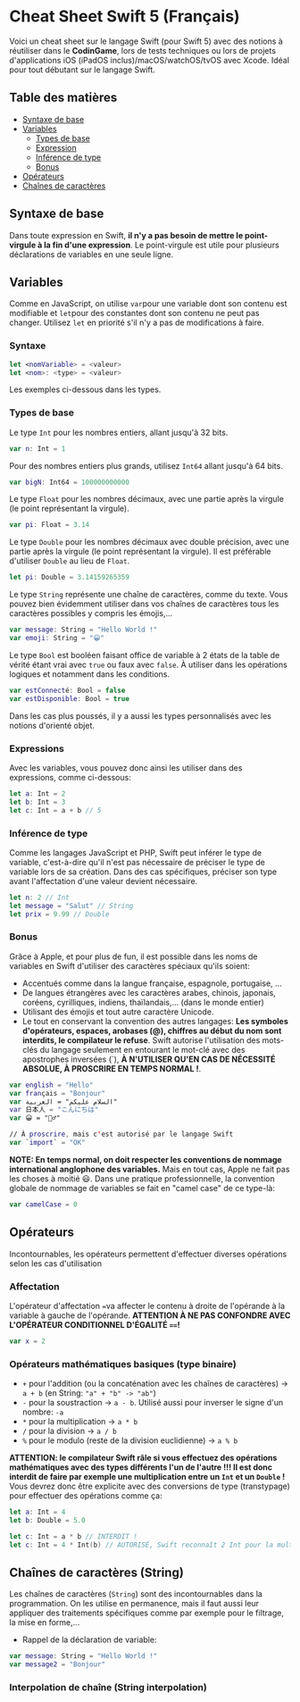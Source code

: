 # Cheat Sheet Swift 5 (Français)

Voici un cheat sheet sur le langage Swift (pour Swift 5) avec des notions à réutiliser dans le **CodinGame**, lors de tests techniques ou lors de projets d'applications iOS (iPadOS inclus)/macOS/watchOS/tvOS avec Xcode. Idéal pour tout débutant sur le langage Swift.

## Table des matières

- [Syntaxe de base](#basesyntax)
- [Variables](#variables)
    + [Types de base](#basetypes)
    + [Expression](#varexp)
    + [Inférence de type](#vartypeinf)
    + [Bonus](#varbonus)
- [Opérateurs](#operators)    
- [Chaînes de caractères](#strings)

## <a name="basesyntax"></a>Syntaxe de base

Dans toute expression en Swift, **il n'y a pas besoin de mettre le point-virgule à la fin d'une expression**. Le point-virgule est utile pour plusieurs déclarations de variables en une seule ligne.

## <a name="variables"></a>Variables

Comme en JavaScript, on utilise `var`pour une variable dont son contenu est modifiable et `let`pour des constantes dont son contenu ne peut pas changer. Utilisez `let` en priorité s'il n'y a pas de modifications à faire.

### Syntaxe
```swift
let <nomVariable> = <valeur>
let <nom>: <type> = <valeur>
```

Les exemples ci-dessous dans les types.

### <a name="baseTypes"></a>Types de base

Le type `Int` pour les nombres entiers, allant jusqu'à 32 bits.

```swift
var n: Int = 1
```

Pour des nombres entiers plus grands, utilisez `Int64` allant jusqu'à 64 bits.

```swift
var bigN: Int64 = 100000000000
```

Le type `Float` pour les nombres décimaux, avec une partie après la virgule (le point représentant la virgule).

```swift
var pi: Float = 3.14
```

Le type `Double` pour les nombres décimaux avec double précision, avec une partie après la virgule (le point représentant la virgule). Il est préférable d'utiliser `Double` au lieu de `Float`.

```swift
let pi: Double = 3.14159265359
```

Le type `String` représente une chaîne de caractères, comme du texte. Vous pouvez bien évidemment utiliser dans vos chaînes de caractères tous les caractères possibles y compris les émojis,...

```swift
var message: String = "Hello World !"
var emoji: String = "😀"
```

Le type `Bool` est booléen faisant office de variable à 2 états de la table de vérité étant vrai avec `true` ou faux avec `false`. À utiliser dans les opérations logiques et notamment dans les conditions.

```swift
var estConnecté: Bool = false
var estDisponible: Bool = true
```

Dans les cas plus poussés, il y a aussi les types personnalisés avec les notions d'orienté objet.

### <a name="varexp"></a>Expressions

Avec les variables, vous pouvez donc ainsi les utiliser dans des expressions, comme ci-dessous:
```swift
let a: Int = 2
let b: Int = 3
let c: Int = a + b // 5
```

### <a name="vartypeinf"></a>Inférence de type

Comme les langages JavaScript et PHP, Swift peut inférer le type de variable, c'est-à-dire qu'il n'est pas nécessaire de préciser le type de variable lors de sa création. Dans des cas spécifiques, préciser son type avant l'affectation d'une valeur devient nécessaire.
```swift
let n: 2 // Int
let message = "Salut" // String
let prix = 9.99 // Double
```

### <a name="varBonus"></a>Bonus
Grâce à Apple, et pour plus de fun, il est possible dans les noms de variables en Swift d'utiliser des caractères spéciaux qu'ils soient:
- Accentués comme dans la langue française, espagnole, portugaise, ...
- De langues étrangères avec les caractères arabes, chinois, japonais, coréens, cyrilliques, indiens, thaïlandais,... (dans le monde entier)
- Utilisant des émojis et tout autre caractère Unicode.
- Le tout en conservant la convention des autres langages: **Les symboles d'opérateurs, espaces, arobases (@), chiffres au début du nom sont interdits, le compilateur le refuse**. Swift autorise l'utilisation des mots-clés du langage seulement en entourant le mot-clé avec des apostrophes inversées (`), **À N'UTILISER QU'EN CAS DE NÉCESSITÉ ABSOLUE, À PROSCRIRE EN TEMPS NORMAL !**.

```swift
var english = "Hello"
var français = "Bonjour"
var السلام عليكم" = العربية"
var 日本人 = "こんにちは"
var 😀 = "🙋‍♂️"

// À proscrire, mais c'est autorisé par le langage Swift
var `import` = "OK"
```

**NOTE: En temps normal, on doit respecter les conventions de nommage international anglophone des variables.** Mais en tout cas, Apple ne fait pas les choses à moitié 😃. Dans une pratique professionnelle, la convention globale de nommage de variables se fait en "camel case" de ce type-là:

```swift
var camelCase = 0
```

## <a name="operators"></a>Opérateurs

Incontournables, les opérateurs permettent d'effectuer diverses opérations selon les cas d'utilisation

### Affectation
L'opérateur d'affectation `=`va affecter le contenu à droite de l'opérande à la variable à gauche de l'opérande. **ATTENTION À NE PAS CONFONDRE AVEC L'OPÉRATEUR CONDITIONNEL D'ÉGALITÉ `==`!**
```swift
var x = 2
```
### Opérateurs mathématiques basiques (type binaire)
- `+` pour l'addition (ou la concaténation avec les chaînes de caractères) -> `a + b` (en String: `"a" + "b" -> "ab"`)
- `-` pour la soustraction -> `a - b`. Utilisé aussi pour inverser le signe d'un nombre: `-a`
- `*` pour la multiplication -> `a * b`
- `/` pour la division -> `a / b`
- `%` pour le modulo (reste de la division euclidienne) -> `a % b`

**ATTENTION: le compilateur Swift râle si vous effectuez des opérations mathématiques avec des types différents l'un de l'autre !!! Il est donc interdit de faire par exemple une multiplication entre un `Int` et un `Double` !** Vous devrez donc être explicite avec des conversions de type (transtypage) pour effectuer des opérations comme ça:
```swift
let a: Int = 4
let b: Double = 5.0

let c: Int = a * b // INTERDIT !
let c: Int = 4 * Int(b) // AUTORISÉ, Swift reconnaît 2 Int pour la multiplication
```

## <a name="strings"></a>Chaînes de caractères (String)

Les chaînes de caractères (`String`) sont des incontournables dans la programmation. On les utilise en permanence, mais il faut aussi leur appliquer des traitements spécifiques comme par exemple pour le filtrage, la mise en forme,...

- Rappel de la déclaration de variable:
```swift
var message: String = "Hello World !"
var message2 = "Bonjour"
```

### Interpolation de chaîne (String interpolation)